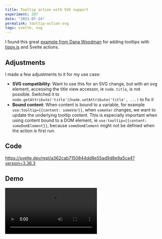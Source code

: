 ```yaml
---
title: Tooltip action with SVG support
experiment: 207
date: "2021-07-14"
permalink: tooltip-action-svg
tags: svelte, svg
---
```


I found this great [example from Dana Woodman](https://dev.to/danawoodman/svelte-quick-tip-using-actions-to-integrate-with-javascript-libraries-tippy-tooltips-2m94) for adding tooltips with [tippy.js](https://atomiks.github.io/tippyjs/) and Svelte actions.

## Adjustments

I made a few adjustments to it for my use case:

- **SVG compatibility**: Want to use this for an SVG change, but with an svg element, accessing the title view accessor, ie `node.title`, is not possible. Switched it to `node.getAttribute('title')`/`node.setAttribute('title', ...)` to fix it
- **Bound content**: When content is bound to a variable, for example `use:tooltip={{content: someVar}}`, when `someVar` changes, we want to update the underlying tooltip content. This is especially important when using content bound to a DOM element, ie `use:tooltip={{content: someDomElement}}`, because `someDomElement` might not be defined when the action is first run.

## Code

https://svelte.dev/repl/a362cab7150844dd8e55ad9d8e9a5ca4?version=3.38.3

## Demo

<video controls src="https://res.cloudinary.com/dzwnkx0mk/video/upload/v1626238525/1000experiments.dev/tooltip-tippy-action_cqhdmm.mp4"/>
